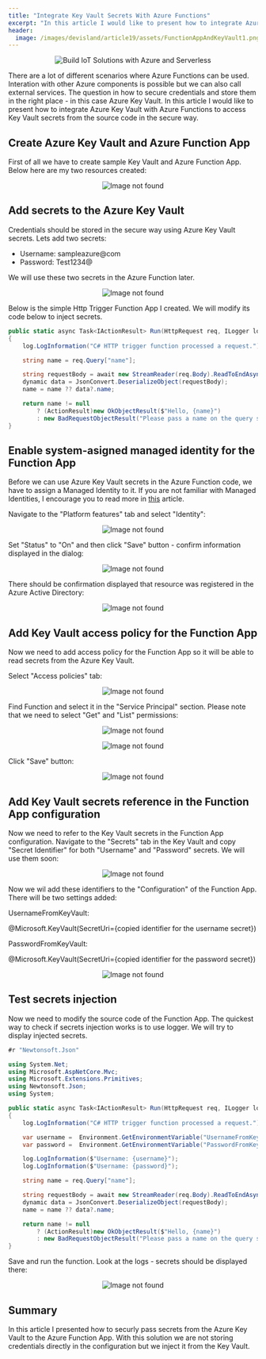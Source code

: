 ```yaml
---
title: "Integrate Key Vault Secrets With Azure Functions"
excerpt: "In this article I would like to present how to integrate Azure Functions with Key Vault to inject secrets in the settings."
header:
  image: /images/devisland/article19/assets/FunctionAppAndKeyVault1.png
---
```


<p align="center">
<img src="/images/devisland/article19/assets/FunctionAppAndKeyVault1.png?raw=true" alt="Build IoT Solutions with Azure and Serverless"/>
</p>

There are a lot of different scenarios where Azure Functions can be used. Interation with other Azure components is possible but we can also call external services. The question in how to secure credentials and store them in the right place - in this case Azure Key Vault. In this article I would like to present how to integrate Azure Key Vault with Azure Functions to access Key Vault secrets from the source code in the secure way.


## Create Azure Key Vault and Azure Function App

First of all we have to create sample Key Vault and Azure Function App. Below here are my two resources created:

<p align="center">
<img src="/images/devisland/article19/assets/FunctionAppAndKeyVault2.PNG?raw=true" alt="Image not found"/>
</p>


## Add secrets to the Azure Key Vault

Credentials should be stored in the secure way using Azure Key Vault secrets. Lets add two secrets:
* Username: sampleazure@com
* Password: Test1234@

We will use these two secrets in the Azure Function later.

<p align="center">
<img src="/images/devisland/article19/assets/FunctionAppAndKeyVault3.PNG?raw=true" alt="Image not found"/>
</p>

Below is the simple Http Trigger Function App I created. We will modify its code below to inject secrets.

```csharp
public static async Task<IActionResult> Run(HttpRequest req, ILogger log)
{
    log.LogInformation("C# HTTP trigger function processed a request.");

    string name = req.Query["name"];

    string requestBody = await new StreamReader(req.Body).ReadToEndAsync();
    dynamic data = JsonConvert.DeserializeObject(requestBody);
    name = name ?? data?.name;

    return name != null
        ? (ActionResult)new OkObjectResult($"Hello, {name}")
        : new BadRequestObjectResult("Please pass a name on the query string or in the request body");
}
```

## Enable system-asigned managed identity for the Function App

Before we can use Azure Key Vault secrets in the Azure Function code, we have to assign a Managed Identity to it. If you are not familiar with Managed Identities, I encourage you to read more in [this](https://docs.microsoft.com/en-us/azure/active-directory/managed-identities-azure-resources/overview) article.

Navigate to the "Platform features" tab and select "Identity":

<p align="center">
<img src="/images/devisland/article19/assets/FunctionAppAndKeyVault4.PNG?raw=true" alt="Image not found"/>
</p>

Set "Status" to "On" and then click "Save" button - confirm information displayed in the dialog:

<p align="center">
<img src="/images/devisland/article19/assets/FunctionAppAndKeyVault5.PNG?raw=true" alt="Image not found"/>
</p>

There should be confirmation displayed that resource was registered in the Azure Active Directory:

<p align="center">
<img src="/images/devisland/article19/assets/FunctionAppAndKeyVault6.PNG?raw=true" alt="Image not found"/>
</p>


## Add Key Vault access policy for the Function App

Now we need to add access policy for the Function App so it will be able to read secrets from the Azure Key Vault.

Select "Access policies" tab:

<p align="center">
<img src="/images/devisland/article19/assets/FunctionAppAndKeyVault7.PNG?raw=true" alt="Image not found"/>
</p>

Find Function and select it in the "Service Principal" section. Please note that we need to select "Get" and "List" permissions:

<p align="center">
<img src="/images/devisland/article19/assets/FunctionAppAndKeyVault8.PNG?raw=true" alt="Image not found"/>
</p>

<p align="center">
<img src="/images/devisland/article19/assets/FunctionAppAndKeyVault9.PNG?raw=true" alt="Image not found"/>
</p>

Click "Save" button:

<p align="center">
<img src="/images/devisland/article19/assets/FunctionAppAndKeyVault10.PNG?raw=true" alt="Image not found"/>
</p>

## Add Key Vault secrets reference in the Function App configuration

Now we need to refer to the Key Vault secrets in the Function App configuration.
Navigate to the "Secrets" tab in the Key Vault and copy "Secret Identifier" for both "Username" and "Password" secrets. We will use them soon:

<p align="center">
<img src="/images/devisland/article19/assets/FunctionAppAndKeyVault11.PNG?raw=true" alt="Image not found"/>
</p>

Now we wil add these identifiers to the "Configuration" of the Function App.
There will be two settings added:

UsernameFromKeyVault:

@Microsoft.KeyVault(SecretUri={copied identifier for the username secret})

PasswordFromKeyVault:

@Microsoft.KeyVault(SecretUri={copied identifier for the password secret})

<p align="center">
<img src="/images/devisland/article19/assets/FunctionAppAndKeyVault12.PNG?raw=true" alt="Image not found"/>
</p>


## Test secrets injection

Now we need to modify the source code of the Function App. The quickest way to check if secrets injection works is to use logger.
We will try to display injected secrets.

```csharp
#r "Newtonsoft.Json"

using System.Net;
using Microsoft.AspNetCore.Mvc;
using Microsoft.Extensions.Primitives;
using Newtonsoft.Json;
using System;

public static async Task<IActionResult> Run(HttpRequest req, ILogger log)
{
    log.LogInformation("C# HTTP trigger function processed a request.");

    var username =  Environment.GetEnvironmentVariable("UsernameFromKeyVault", EnvironmentVariableTarget.Process);
    var password =  Environment.GetEnvironmentVariable("PasswordFromKeyVault", EnvironmentVariableTarget.Process);

    log.LogInformation($"Username: {username}");
    log.LogInformation($"Username: {password}");

    string name = req.Query["name"];

    string requestBody = await new StreamReader(req.Body).ReadToEndAsync();
    dynamic data = JsonConvert.DeserializeObject(requestBody);
    name = name ?? data?.name;

    return name != null
        ? (ActionResult)new OkObjectResult($"Hello, {name}")
        : new BadRequestObjectResult("Please pass a name on the query string or in the request body");
}
```

Save and run the function. Look at the logs - secrets should be displayed there:

<p align="center">
<img src="/images/devisland/article19/assets/FunctionAppAndKeyVault13.PNG?raw=true" alt="Image not found"/>
</p>


## Summary

In this article I presented how to securly pass secrets from the Azure Key Vault to the Azure Function App. With this solution we are not storing credentials directly in the configuration but we inject it from the Key Vault.
